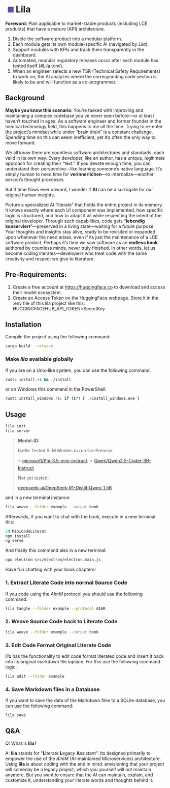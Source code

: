# <span style="display:inline-block;width:18px;height:18px;background-color:#6A4C9C;margin-left:8px;"></span> Lila

**Foreword:** Plan applicable to market-stable products (including LCE products) that have a mature (API) architecture.

1. Divide the software product into a modular platform.
2. Each module gets its own module-specific AI (navigated by *Lila*).
3. Support modules with KPIs and track them transparently in the dashboard.
4. Automated, modular regulatory releases occur after each module has tested itself (#Lila.toml).
5. When an engineer selects a new TSR (Technical Safety Requirements) to work on, the AI analyzes where the corresponding code section is likely to be and will function as a co-programmer.


## Background

**Maybe you know this scenario**: You’re tasked with improving and maintaining a complex codebase you’ve never seen before—or at least haven’t touched in ages. As a software engineer and former founder in the medical technology field, this happens to me all the time. Trying to re-enter the project’s mindset while under “brain drain” is a constant challenge. Spending time on this can seem inefficient, yet it’s often the only way to move forward.

We all know there are countless software architectures and standards, each valid in its own way. Every developer, like an author, has a unique, legitimate approach for creating their “text.” If you devote enough time, you can understand their perspective—like learning someone’s native language. It’s simply human to need time for **verinnerlichen**—to internalize—another person’s thought processes.

But if time flows ever onward, I wonder if **AI** can be a surrogate for our original human insights.

Picture a specialized AI “literate” that holds the entire project in its memory. It knows exactly where each UI component was implemented, how specific logic is structured, and how to adapt it all while respecting the intent of the original developer. Through such capabilities, code gets “**lebendig konserviert**”—preserved in a living state—waiting for a future purpose. Your thoughts and insights stay alive, ready to be revisited or expanded upon whenever the need arises, even if its just the maintenance of a LCE software product. Perhaps it’s time we saw software as an **endless book**, authored by countless minds, never truly finished. In other words, let us become coding literates—developers who treat code with the same creativity and respect we give to literature.


## Pre-Requirements:

1. Create a free account at https://huggingface.co to download and access their model ecosystem.
2. Create an Access Token on the HuggingFace webpage. Store it in the .env file of this lila project like this: HUGGINGFACEHUB_API_TOKEN=SecretKey


## Installation

Compile the project using the following command:

```bash
cargo build --release
```


### Make *lila* available globally

If you are on a Unix-like system, you can use the following command:

```bash
rustc install.rs && ./install
```

or on Windows this command in the PowerShell:

```bash
rustc install_windows.rs; if ($?) { .\install_windows.exe }
```


## Usage

```bash
lila init
lila server
```


> **Model-ID:**
>
> Battle Tested SLM Models to run On-Premise:
>
> ⭐ [microsoft/Phi-3.5-mini-instruct](https://huggingface.co/microsoft/Phi-3.5-mini-instruct), ⭐ [Qwen/Qwen2.5-Coder-3B-Instruct](https://huggingface.co/Qwen/Qwen2.5-Coder-3B-Instruct)
>
> Not yet tested:
>
> [deepseek-ai/DeepSeek-R1-Distill-Qwen-1.5B](https://huggingface.co/deepseek-ai/DeepSeek-R1-Distill-Qwen-1.5B)

and in a new terminal instance:

```bash
lila weave --folder example --output book
```

Afterwards, if you want to chat with the book, execute in a new terminal this:

```bash
cd MiniCodeLiterat
npm install
ng serve
```

And finally this command also in a new terminal:

```bash
npx electron src/electron/electron.main.js
```

Have fun chatting with your book chapters!


### 1. Extract Literate Code into normal Source Code

If you code using the *AImM* protocol you should use the following command:

```bash
lila tangle --folder example --protocol AImM
```


### 2. Weave Source Code back to Literate Code

```bash
lila weave --folder example --output book
```


### 3. Edit Code Format Original Literate Code

*lila* has the functionality to edit code format literated code and insert it back into its original markdown file inplace.
For this use the following command logic:

```bash
lila edit --folder example
```


### 4. Save Markdown files in a Database

If you want to save the data of the Markdown files to a SQLite database, you can use the following command:

```bash
lila save
```


## Q&A

Q: What is **lila**?

A: **lila** stands for "**Li**terate **L**egacy **A**ssistant". Its designed primarily to empower the use of the *AImM* (AI-maintained Microservices) architecture.
Using **lila** is about coding with the end in mind: envisioning that your project will someday be a legacy project, which you yourself will not maintain anymore. But you want to ensure that the AI can maintain, explain, and customize it, understanding your literate words and thoughts behind it.
